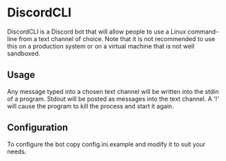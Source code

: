 # DiscordCLI
DiscordCLI is a Discord bot that will allow people to use a Linux command-line from
a text channel of choice.
Note that it is not recommended to use this on a production system or on a virtual
machine that is not well sandboxed.

## Usage
Any message typed into a chosen text channel will be written into the stdin of a program.
Stdout will be posted as messages into the text channel.
A '!' will cause the program to kill the process and start it again.

## Configuration
To configure the bot copy config.ini.example and modify it to suit your needs.